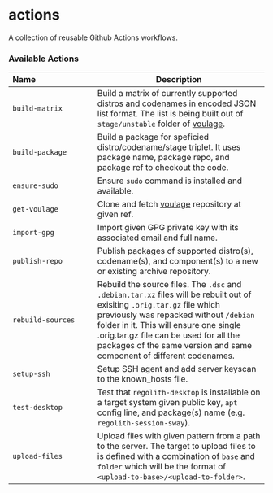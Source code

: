 # actions

A collection of reusable Github Actions workflows.

### Available Actions

<!-- AUTO_GENERATE_START -->
| Name⠀⠀⠀⠀⠀⠀⠀⠀⠀| Description |
|----------------|-------------|
| `build-matrix` | Build a matrix of currently supported distros and codenames in encoded JSON list format. The list is being built out of `stage/unstable` folder of [voulage](https://github.com/regolith-linux/voulage/).  |
| `build-package` | Build a package for speficied distro/codename/stage triplet. It uses package name, package repo, and package ref to checkout the code.  |
| `ensure-sudo` | Ensure `sudo` command is installed and available.  |
| `get-voulage` | Clone and fetch [voulage](https://github.com/regolith-linux/voulage/) repository at given ref.  |
| `import-gpg` | Import given GPG private key with its associated email and full name.  |
| `publish-repo` | Publish packages of supported distro(s), codename(s), and component(s) to a new or existing archive repository.  |
| `rebuild-sources` | Rebuild the source files.  The `.dsc` and `.debian.tar.xz` files will be rebuilt out of exisiting `.orig.tar.gz` file which previously was repacked without `/debian` folder in it.  This will ensure one single .orig.tar.gz file can be used for all the packages of the same version and same component of different codenames.  |
| `setup-ssh` | Setup SSH agent and add server keyscan to the known_hosts file.  |
| `test-desktop` | Test that `regolith-desktop` is installable on a target system given public key, `apt` config line, and package(s) name (e.g. `regolith-session-sway`).  |
| `upload-files` | Upload files with given pattern from a path to the server. The target to upload files to is defined with a combination of `base` and `folder` which will be the format of `<upload-to-base>/<upload-to-folder>`.  |
<!-- AUTO_GENERATE_END -->
